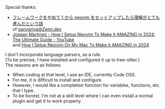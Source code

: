 Special thanks:

- [フレームワークをやめて 1 から neovim をセットアップしたら理解がとても進んだという話](https://zenn.dev/ganariya/articles/setup-neovim-from-scratch-instead-of-framework)  
of [ganyariya@Zenn.dev](https://zenn.dev/ganariya)
- [Josean Martinez - How I Setup Neovim To Make It AMAZING in 2024: The Ultimate Guide - YouTube](https://www.youtube.com/watch?v=6pAG3BHurdM)  
and [How I Setup Neovim On My Mac To Make it AMAZING in 2024](https://www.josean.com/posts/how-to-setup-neovim-2024)


I don't incorporate language parsers, as a rule.  
(To be precise, I have installed and configured it up to tree-sitter.)  
The reasons are as follows:
- When coding at that level, I use an IDE, currently Code OSS.
- For me, it is difficult to install and configure.
- However, I would like a completion function for variables, functions, etc. that I type.
- To be honest, I'm not at a skill level where I can even install a normal plugin and get it to work properly.



